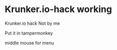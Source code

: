 # Krunker.io-hack working
Krunker.io hack
Not  by me

Put it in tampermonkey

middle mouse for menu
